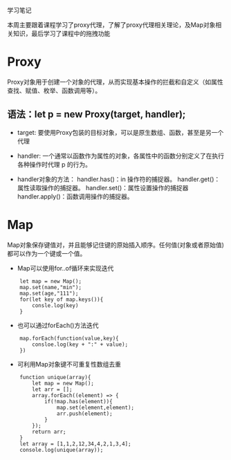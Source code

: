 学习笔记

本周主要跟着课程学习了proxy代理，了解了proxy代理相关理论，及Map对象相关知识，最后学习了课程中的拖拽功能

# Proxy
Proxy对象用于创建一个对象的代理，从而实现基本操作的拦截和自定义（如属性查找、赋值、枚举、函数调用等）。

## 语法：let p = new Proxy(target, handler);
* target: 要使用Proxy包装的目标对象，可以是原生数组、函数，甚至是另一个代理
* handler: 一个通常以函数作为属性的对象，各属性中的函数分别定义了在执行各种操作时代理 p 的行为。

* handler对象的方法：
handler.has()：in 操作符的捕捉器。
handler.get()：属性读取操作的捕捉器。
handler.set()：属性设置操作的捕捉器
handler.apply()：函数调用操作的捕捉器。

# Map
Map对象保存键值对，并且能够记住键的原始插入顺序。任何值(对象或者原始值) 都可以作为一个键或一个值。

* Map可以使用for..of循环来实现迭代
```
    let map = new Map();  
    map.set(name,"min");  
    map.set(age,"111");
    for(let key of map.keys()){
    	consle.log(key)
    }
```

* 也可以通过forEach()方法迭代
```
    map.forEach(function(value,key){
    	consloe.log(key + ":" + value);
    })
```

* 可利用Map对象键不可重复性数组去重
```
    function unique(array){
	    let map = new Map();
	    let arr = [];	    
	    array.forEach((element) => {
		    if(!map.has(element)){
			    map.set(element,element);
			    arr.push(element);
		    }
	    });
	    return arr;
    }    
    let array = [1,1,2,12,34,4,2,1,3,4];
    console.log(unique(array));
```

